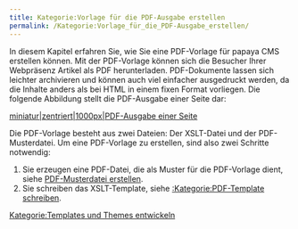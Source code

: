 ```yaml
---
title: Kategorie:Vorlage für die PDF-Ausgabe erstellen
permalink: /Kategorie:Vorlage_für_die_PDF-Ausgabe_erstellen/
---
```


In diesem Kapitel erfahren Sie, wie Sie eine PDF-Vorlage für papaya CMS erstellen können. Mit der PDF-Vorlage können sich die Besucher Ihrer Webpräsenz Artikel als PDF herunterladen. PDF-Dokumente lassen sich leichter archivieren und können auch viel einfacher ausgedruckt werden, da die Inhalte anders als bei HTML in einem fixen Format vorliegen. Die folgende Abbildung stellt die PDF-Ausgabe einer Seite dar:

[miniatur|zentriert|1000px|PDF-Ausgabe einer Seite](/images/File:VorschauAusgabe.png "wikilink")

Die PDF-Vorlage besteht aus zwei Dateien: Der XSLT-Datei und der PDF-Musterdatei. Um eine PDF-Vorlage zu erstellen, sind also zwei Schritte notwendig:

1.  Sie erzeugen eine PDF-Datei, die als Muster für die PDF-Vorlage dient, siehe [PDF-Musterdatei erstellen](/PDF-Musterdatei_erstellen "wikilink").
2.  Sie schreiben das XSLT-Template, siehe [:Kategorie:PDF-Template schreiben](/:Kategorie:PDF-Template_schreiben "wikilink").

[Kategorie:Templates und Themes entwickeln](/Kategorie:Templates_und_Themes_entwickeln "wikilink")